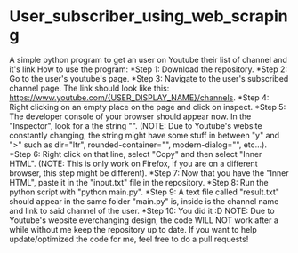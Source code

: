 # User_subscriber_using_web_scraping
 A simple python program to get an user on Youtube their list of channel and it's link
 How to use the program:
  *Step 1: Download the repository.
  *Step 2: Go to the user's youtube's page.
  *Step 3: Navigate to the user's subscribed channel page. The link should look like this: https://www.youtube.com/{USER_DISPLAY_NAME}/channels.
  *Step 4: Right clicking on an empty place on the page and click on inspect.
  *Step 5: The developer console of your browser should appear now. In the "Inspector", look for a the string "<body>".
   (NOTE: Due to Youtube's website constantly changing, the string might have some stuff in between "y" and ">" such as dir="ltr", rounded-container="", modern-dialog="", etc...).
  *Step 6: Right click on that line, select "Copy" and then select "Inner HTML".
   (NOTE: This is only work on Firefox, if you are on a different browser, this step might be different).
  *Step 7: Now that you have the "Inner HTML", paste it in the "input.txt" file in the repository.
  *Step 8: Run the python script with "python main.py".
  *Step 9: A text file called "result.txt" should appear in the same folder "main.py" is, inside is the channel name and link to said channel of the user.
  *Step 10: You did it :D
  NOTE: Due to Youtube's website everchanging design, the code WILL NOT work after a while without me keep the repository up to date. If you want to help update/optimized the code for me, feel free to do a pull requests!
